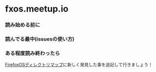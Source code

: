 # fxos.meetup.io


### 読み始める前に

### 読んでる最中(issuesの使い方)

### ある程度読み終わったら

[FirefoxOSディレクトリマップ](https://manage.doorkeeper.jp/groups/firefox-os/events/29306)に新しく発見した事を追記して行きましょう！
